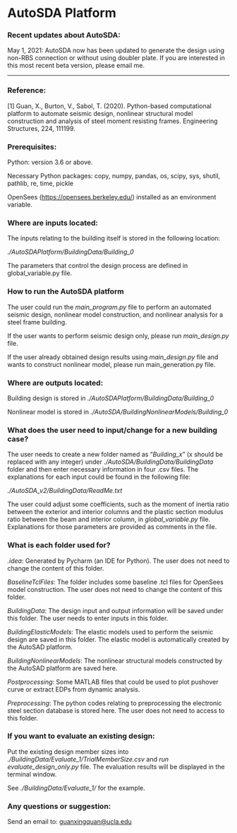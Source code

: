 # AutoSDA Platform

### Recent updates about AutoSDA:

May 1, 2021: AutoSDA now has been updated to generate the design using non-RBS connection or without using doubler plate. If you are interested in this most recent beta version, please email me.



-----------------------------

### Reference:

[1] Guan, X., Burton, V., Sabol, T. (2020). Python-based computational platform to automate seismic design, nonlinear structural model construction and analysis of steel moment resisting frames. Engineering Structures, 224, 111199.

### Prerequisites:

Python: version 3.6 or above.

Necessary Python packages: copy, numpy, pandas, os, scipy, sys, shutil, pathlib, re, time, pickle

OpenSees (https://opensees.berkeley.edu/) installed as an environment variable.

### Where are inputs located:

The inputs relating to the building itself is stored in the following location:

*./AutoSDAPlatform/BuildingData/Building_0*

The parameters that control the design process are defined in global_variable.py file.

### How to run the AutoSDA platform

The user could run the *main_program.py* file to perform an automated seismic design, nonlinear model construction, and nonlinear analysis for a steel frame building.

If the user wants to perform seismic design only, please run *main_design.py* file.

If the user already obtained design results using *main_design.py* file and wants to construct nonlinear model, please run main_generation.py file.

### Where are outputs located:

Building design is stored in *./AutoSDAPlatform/BuildingData/Building_0*

Nonlinear model is stored in *./AutoSDA/BuildingNonlinearModels/Building_0*

### What does the user need to input/change for a new building case?

The user needs to create a new folder named as “*Building_x*” (x should be replaced with any integer) under *./AutoSDA/BuildingData/BuildingData* folder and then enter necessary information in four .csv files. The explanations for each input could be found in the following file:

*./AutoSDA_v2/BuildingData/ReadMe.txt*

The user could adjust some coefficients, such as the moment of inertia ratio between the exterior and interior columns and the plastic section modulus ratio between the beam and interior column, in *global_variable.py* file. Explanations for those parameters are provided as comments in the file.

### What is each folder used for?

*.idea*: Generated by Pycharm (an IDE for Python). The user does not need to change the content of this folder.

*BaselineTclFiles*: The folder includes some baseline .tcl files for OpenSees model construction. The user does not need to change the content of this folder.

*BuildingData*: The design input and output information will be saved under this folder. The user needs to enter inputs in this folder.

*BuildingElasticModels*: The elastic models used to perform the seismic design are saved in this folder. The elastic model is automatically created by the AutoSAD platform.

*BuildingNonlinearModels*: The nonlinear structural models constructed by the AutoSAD platform are saved here.

*Postprocessing*: Some MATLAB files that could be used to plot pushover curve or extract EDPs from dynamic analysis.

*Preprocessing*: The python codes relating to preprocessing the electronic steel section database is stored here. The user does not need to access to this folder.

### If you want to evaluate an existing design:

Put the existing design member sizes into *./BuildingData/Evaluate_1/TrialMemberSize.csv* and *run evaluate_design_only.py* file. The evaluation results will be displayed in the terminal window.

See *./BuildingData/Evaluate_1/* for the example.

### Any questions or suggestion:

Send an email to: guanxingquan@ucla.edu
